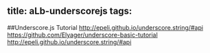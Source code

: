 title: aLb-underscorejs
tags:
---

##Underscore.js Tutorial
http://epeli.github.io/underscore.string/#api
https://github.com/Elyager/underscore-basic-tutorial
http://epeli.github.io/underscore.string/#api